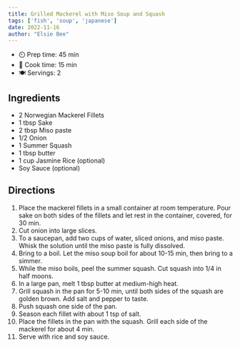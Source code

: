 ```yaml
---
title: Grilled Mackerel with Miso Soup and Squash
tags: ['fish', 'soup', 'japanese']
date: 2022-11-16
author: "Elsie Bee"
---
```


- ⏲️ Prep time: 45 min
- 🍳 Cook time: 15 min
- 🍽️ Servings: 2

## Ingredients

- 2 Norwegian Mackerel Fillets
- 1 tbsp Sake
- 2 tbsp Miso paste
- 1/2 Onion
- 1 Summer Squash
- 1 tbsp butter
- 1 cup Jasmine Rice (optional)
- Soy Sauce (optional)

## Directions

1. Place the mackerel fillets in a small container at room temperature. Pour sake on both sides of the fillets and let
   rest in the container, covered, for 30 min.
2. Cut onion into large slices.
3. To a saucepan, add two cups of water, sliced onions, and miso paste. Whisk the solution until the miso paste is fully
   dissolved.
4. Bring to a boil. Let the miso soup boil for about 10-15 min, then bring to a simmer.
5. While the miso boils, peel the summer squash. Cut squash into 1/4 in half moons.
6. In a large pan, melt 1 tbsp butter at medium-high heat.
7. Grill squash in the pan for 5-10 min, until both sides of the squash are golden brown. Add salt and pepper to taste.
8. Push squash one side of the pan.
9. Season each fillet with about 1 tsp of salt.
10. Place the fillets in the pan with the squash. Grill each side of the mackerel for about 4 min.
11. Serve with rice and soy sauce.
